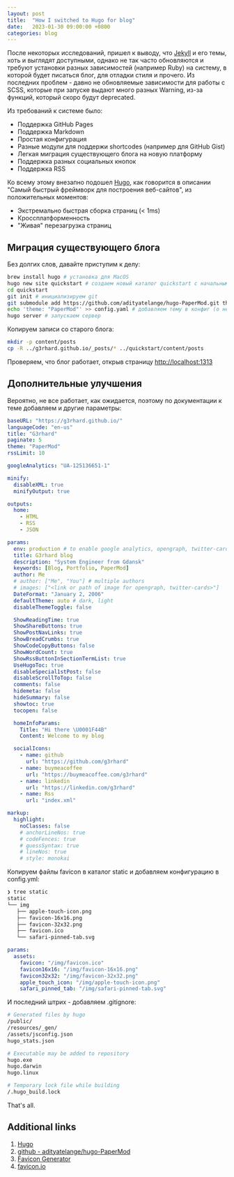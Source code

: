 ```yaml
---
layout: post
title:  "How I switched to Hugo for blog"
date:   2023-01-30 09:00:00 +0800
categories: blog
---
```


После некоторых исследований, пришел к выводу, что [Jekyll](https://jekyllrb.com/docs) и его темы, хоть и выглядят доступными, однако не так часто обновляются и требуют установки разных зависимостей (например Ruby) на систему, в которой будет писаться блог, для отладки стиля и прочего. Из последних проблем - давно не обновляемые зависимости для работы с SCSS, которые при запуске выдают много разных Warning, из-за функций, который скоро будут deprecated.

Из требований к системе было:

* Поддержка GitHub Pages
* Поддержка Markdown
* Простая конфигурация
* Разные модули для поддержи shortcodes (например для GitHub Gist)
* Легкая миграция существующего блога на новую платформу
* Поддержка разных социальных кнопок
* Поддержка RSS

Ко всему этому внезапно подошел [Hugo](https://gohugo.io/about), как говорится в описании "Самый быстрый фреймворк для построения веб-сайтов", из положительных моментов:

* Экстремально быстрая сборка страниц (< 1ms)
* Кроссплатформенность
* "Живая" перезагрузка страниц

## Миграция существующего блога

Без долгих слов, давайте приступим к делу:

```sh
brew install hugo # установка для MacOS
hugo new site quickstart # создаем новый каталог quickstart с начальными файлами внутри
cd quickstart
git init # инициализируем git
git submodule add https://github.com/adityatelange/hugo-PaperMod.git themes/PaperMod # добавляем субмодуль git для темы
echo 'theme: "PaperMod"' >> config.yaml # добавляем тему в конфиг (о нем чуть позже)
hugo server # запускаем сервер
```

Копируем записи со старого блога:

```sh
mkdir -p content/posts
cp -R ../g3rhard.github.io/_posts/* ../quickstart/content/posts
```

Проверяем, что блог работает, открыв страницу [http://localhost:1313](http://localhost:1313)

## Дополнительные улучшения

Вероятно, не все работает, как ожидается, поэтому по документации к теме добавляем и другие параметры:

```yaml
baseURL: "https://g3rhard.github.io/"
languageCode: "en-us"
title: "G3rhard"
paginate: 5
theme: "PaperMod"
rssLimit: 10

googleAnalytics: "UA-125136651-1"

minify:
  disableXML: true
  minifyOutput: true

outputs:
  home:
    - HTML
    - RSS
    - JSON

params:
  env: production # to enable google analytics, opengraph, twitter-cards and schema.
  title: G3rhard blog
  description: "System Engineer from Gdansk"
  keywords: [Blog, Portfolio, PaperMod]
  author: Me
  # author: ["Me", "You"] # multiple authors
  # images: ["<link or path of image for opengraph, twitter-cards>"]
  DateFormat: "January 2, 2006"
  defaultTheme: auto # dark, light
  disableThemeToggle: false

  ShowReadingTime: true
  ShowShareButtons: true
  ShowPostNavLinks: true
  ShowBreadCrumbs: true
  ShowCodeCopyButtons: false
  ShowWordCount: true
  ShowRssButtonInSectionTermList: true
  UseHugoToc: true
  disableSpecial1stPost: false
  disableScrollToTop: false
  comments: false
  hidemeta: false
  hideSummary: false
  showtoc: true
  tocopen: false

  homeInfoParams:
    Title: "Hi there \U0001F44B"
    Content: Welcome to my blog

  socialIcons:
    - name: github
      url: "https://github.com/g3rhard"
    - name: buymeacoffee
      url: "https://buymeacoffee.com/g3rhard"
    - name: linkedin
      url: "https://linkedin.com/g3rhard"
    - name: Rss
      url: "index.xml"

markup:
  highlight:
    noClasses: false
    # anchorLineNos: true
    # codeFences: true
    # guessSyntax: true
    # lineNos: true
    # style: monokai
```

Копируем файлы favicon в каталог static и добавляем конфигурацию в config.yml:

```sh
❯ tree static
static
└── img
   ├── apple-touch-icon.png
   ├── favicon-16x16.png
   ├── favicon-32x32.png
   ├── favicon.ico
   └── safari-pinned-tab.svg
```

```yaml
params:
  assets:
    favicon: "/img/favicon.ico"
    favicon16x16: "/img/favicon-16x16.png"
    favicon32x32: "/img/favicon-32x32.png"
    apple_touch_icon: "/img/apple-touch-icon.png"
    safari_pinned_tab: "/img/safari-pinned-tab.svg"
```

И последний штрих - добавляем .gitignore:

```sh
# Generated files by hugo
/public/
/resources/_gen/
/assets/jsconfig.json
hugo_stats.json

# Executable may be added to repository
hugo.exe
hugo.darwin
hugo.linux

# Temporary lock file while building
/.hugo_build.lock
```

That's all.

## Additional links

1. [Hugo](https://gohugo.io/about)
2. [github - adityatelange/hugo-PaperMod](https://github.com/adityatelange/hugo-PaperMod)
3. [Favicon Generator](https://realfavicongenerator.net)
4. [favicon.io](https://favicon.io)
